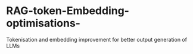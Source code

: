 # RAG-token-Embedding-optimisations-
Tokenisation and embedding improvement for better output generation of LLMs
